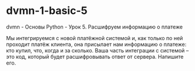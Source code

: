 # dvmn-1-basic-5
dvmn - Основы Python - Урок 5. Расшифруем информацию о платеже

Мы интегрируемся с новой платёжной системой и, как только по ней проходит платёж клиента, она присылает нам информацию о платеже: кто купил, что, когда и за сколько. Ваша часть интеграции с системой – это код, который будет расшифровывать ответ от сервера. Напишите его.
